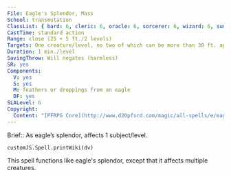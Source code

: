 ```yaml
---
File: Eagle's Splendor, Mass
School: transmutation
ClassList: { bard: 6, cleric: 6, oracle: 6, sorcerer: 6, wizard: 6, summoner: 4, shaman: 6, psychic: 6, unchained summoner: 6 }
CastTime: standard action
Range: close (25 + 5 ft./2 levels)
Targets: One creature/level, no two of which can be more than 30 ft. apart
Duration: 1 min./level
SavingThrow: Will negates (harmless)
SR: yes
Components:
  V: yes
  S: yes
  M: feathers or droppings from an eagle
  DF: yes
SLALevel: 6
Copyright:
  Content: "[PFRPG Core](http://www.d20pfsrd.com/magic/all-spells/e/eagle-s-splendor)"
---
```

Brief:: As eagle’s splendor, affects 1 subject/level.

```dataviewjs
customJS.Spell.printWiki(dv)
```

This spell functions like eagle's splendor, except that it affects multiple creatures.
